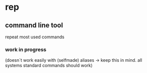 # rep

## command line tool

repeat most used commands

### work in progress

(doesn`t work easily with (selfmade) aliases -> keep this in mind. all systems standard commands should work)


